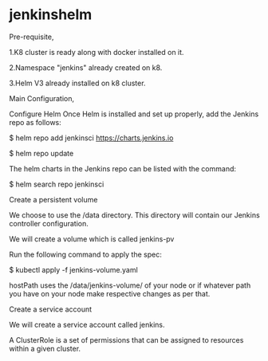 # jenkinshelm

Pre-requisite,

1.K8 cluster is ready along with docker installed on it.

2.Namespace "jenkins" already created on k8.

3.Helm V3 already installed on k8 cluster.

Main Configuration,

Configure Helm
Once Helm is installed and set up properly, add the Jenkins repo as follows:

$ helm repo add jenkinsci https://charts.jenkins.io

$ helm repo update

The helm charts in the Jenkins repo can be listed with the command:

$ helm search repo jenkinsci

Create a persistent volume

We choose to use the /data directory. This directory will contain our Jenkins controller configuration.

We will create a volume which is called jenkins-pv

Run the following command to apply the spec:

$ kubectl apply -f jenkins-volume.yaml

 hostPath uses the /data/jenkins-volume/ of your node or if whatever path you have on your node make respective changes as per that.
 
 Create a service account
 
 We will create a service account called jenkins.

A ClusterRole is a set of permissions that can be assigned to resources within a given cluster.
